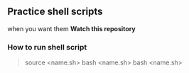## Practice shell scripts
when you want them 
**Watch this repository**

### How to run shell script
> source <name.sh>
> bash <name.sh>
> bash <name.sh>
